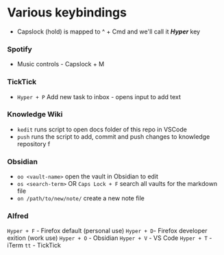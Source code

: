 # Various keybindings

- Capslock (hold) is mapped to ^ + Cmd and we'll call it _**Hyper**_ key

### Spotify
- Music controls - Capslock + M

### TickTick
- `Hyper + P` Add new task to inbox - opens input to add text

### Knowledge Wiki
- `kedit` runs script to open docs folder of this repo in VSCode
- `push` runs the script to add, commit and push changes to knowledge repository
f
### Obsidian
- `oo <vault-name>` open the vault in Obsidian to edit
- `os <search-term>` OR `Caps Lock + F` search all vaults for the markdown file
- `on /path/to/new/note/` create a new note file

### Alfred
`Hyper + F` - Firefox default (personal use)
`Hyper + D`- Firefox developer exition (work use)
`Hyper + O` - Obsidian
`Hyper + V` - VS Code
`Hyper + T` - iTerm
`tt` - TickTick
